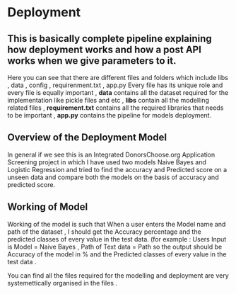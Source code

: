# Deployment
## This is basically complete pipeline explaining how deployment works and how a post API works when we give parameters to it.
Here you can see that there are different files and folders which include libs , data , config , requirenment.txt , app.py
Every file has its unique role and every file is equally important , **data** contains all the dataset required for the implementation like pickle files and etc , **libs** contain all the modelling related files  , **requirement.txt** contains all the required libraries that needs to be important , **app.py** contains the pipeline for models deployment.

## Overview of the Deployment Model 
In general if we see this is an Integrated DonorsChoose.org Application Screening project in which I have used  two models Naive Bayes and Logistic Regression and tried to find the accuracy and Predicted score on a unseen data and compare both the models on the basis of accuracy and predicted score. 

## Working of Model 
Working of the model is such that When a user enters the Model name and path of the dataset , I should get the Accuracy percentage and the predicted classes of every value in the test data.
(for example : Users Input is Model = Naive Bayes , Path of Text data = Path so the output should be Accuracy of the model in % and the Predicted classes of every value in the test data . 

You can find all the files required for the modelling and deployment are very systemettically organised in the files . 



